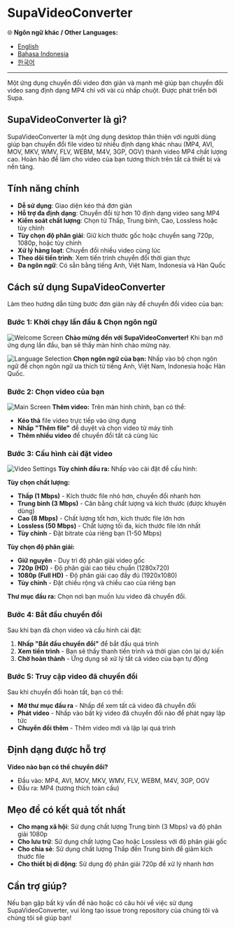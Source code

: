# SupaVideoConverter

🌐 **Ngôn ngữ khác / Other Languages:**
- [English](README.md)
- [Bahasa Indonesia](README-id.md)
- [한국어](README-kr.md)

---

Một ứng dụng chuyển đổi video đơn giản và mạnh mẽ giúp bạn chuyển đổi video sang định dạng MP4 chỉ với vài cú nhấp chuột. Được phát triển bởi Supa.

## SupaVideoConverter là gì?

SupaVideoConverter là một ứng dụng desktop thân thiện với người dùng giúp bạn chuyển đổi file video từ nhiều định dạng khác nhau (MP4, AVI, MOV, MKV, WMV, FLV, WEBM, M4V, 3GP, OGV) thành video MP4 chất lượng cao. Hoàn hảo để làm cho video của bạn tương thích trên tất cả thiết bị và nền tảng.

## Tính năng chính

- **Dễ sử dụng**: Giao diện kéo thả đơn giản
- **Hỗ trợ đa định dạng**: Chuyển đổi từ hơn 10 định dạng video sang MP4
- **Kiểm soát chất lượng**: Chọn từ Thấp, Trung bình, Cao, Lossless hoặc tùy chỉnh
- **Tùy chọn độ phân giải**: Giữ kích thước gốc hoặc chuyển sang 720p, 1080p, hoặc tùy chỉnh
- **Xử lý hàng loạt**: Chuyển đổi nhiều video cùng lúc
- **Theo dõi tiến trình**: Xem tiến trình chuyển đổi thời gian thực
- **Đa ngôn ngữ**: Có sẵn bằng tiếng Anh, Việt Nam, Indonesia và Hàn Quốc

## Cách sử dụng SupaVideoConverter

Làm theo hướng dẫn từng bước đơn giản này để chuyển đổi video của bạn:

### Bước 1: Khởi chạy lần đầu & Chọn ngôn ngữ
![Welcome Screen](screenshots/screenshot-01-welcome.png)
**Chào mừng đến với SupaVideoConverter!** Khi bạn mở ứng dụng lần đầu, bạn sẽ thấy màn hình chào mừng này.

![Language Selection](screenshots/screenshot-03-language-select.png)
**Chọn ngôn ngữ của bạn:** Nhấp vào bộ chọn ngôn ngữ để chọn ngôn ngữ ưa thích từ tiếng Anh, Việt Nam, Indonesia hoặc Hàn Quốc.

### Bước 2: Chọn video của bạn
![Main Screen](screenshots/screenshot-02-main-screen.png)
**Thêm video:** Trên màn hình chính, bạn có thể:
- **Kéo thả** file video trực tiếp vào ứng dụng
- **Nhấp "Thêm file"** để duyệt và chọn video từ máy tính
- **Thêm nhiều video** để chuyển đổi tất cả cùng lúc

### Bước 3: Cấu hình cài đặt video
![Video Settings](screenshots/screenshot-04-video-settings.png)
**Tùy chỉnh đầu ra:** Nhấp vào cài đặt để cấu hình:

**Tùy chọn chất lượng:**
- **Thấp (1 Mbps)** - Kích thước file nhỏ hơn, chuyển đổi nhanh hơn
- **Trung bình (3 Mbps)** - Cân bằng chất lượng và kích thước (được khuyên dùng)
- **Cao (8 Mbps)** - Chất lượng tốt hơn, kích thước file lớn hơn
- **Lossless (50 Mbps)** - Chất lượng tối đa, kích thước file lớn nhất
- **Tùy chỉnh** - Đặt bitrate của riêng bạn (1-50 Mbps)

**Tùy chọn độ phân giải:**
- **Giữ nguyên** - Duy trì độ phân giải video gốc
- **720p (HD)** - Độ phân giải cao tiêu chuẩn (1280x720)
- **1080p (Full HD)** - Độ phân giải cao đầy đủ (1920x1080)
- **Tùy chỉnh** - Đặt chiều rộng và chiều cao của riêng bạn

**Thư mục đầu ra:** Chọn nơi bạn muốn lưu video đã chuyển đổi.

### Bước 4: Bắt đầu chuyển đổi
Sau khi bạn đã chọn video và cấu hình cài đặt:
1. **Nhấp "Bắt đầu chuyển đổi"** để bắt đầu quá trình
2. **Xem tiến trình** - Bạn sẽ thấy thanh tiến trình và thời gian còn lại dự kiến
3. **Chờ hoàn thành** - Ứng dụng sẽ xử lý tất cả video của bạn tự động

### Bước 5: Truy cập video đã chuyển đổi
Sau khi chuyển đổi hoàn tất, bạn có thể:
- **Mở thư mục đầu ra** - Nhấp để xem tất cả video đã chuyển đổi
- **Phát video** - Nhấp vào bất kỳ video đã chuyển đổi nào để phát ngay lập tức
- **Chuyển đổi thêm** - Thêm video mới và lặp lại quá trình

## Định dạng được hỗ trợ

**Video nào bạn có thể chuyển đổi?**
- Đầu vào: MP4, AVI, MOV, MKV, WMV, FLV, WEBM, M4V, 3GP, OGV
- Đầu ra: MP4 (tương thích toàn cầu)

## Mẹo để có kết quả tốt nhất

- **Cho mạng xã hội**: Sử dụng chất lượng Trung bình (3 Mbps) và độ phân giải 1080p
- **Cho lưu trữ**: Sử dụng chất lượng Cao hoặc Lossless với độ phân giải gốc
- **Cho chia sẻ**: Sử dụng chất lượng Thấp đến Trung bình để giảm kích thước file
- **Cho thiết bị di động**: Sử dụng độ phân giải 720p để xử lý nhanh hơn

## Cần trợ giúp?

Nếu bạn gặp bất kỳ vấn đề nào hoặc có câu hỏi về việc sử dụng SupaVideoConverter, vui lòng tạo issue trong repository của chúng tôi và chúng tôi sẽ giúp bạn!
